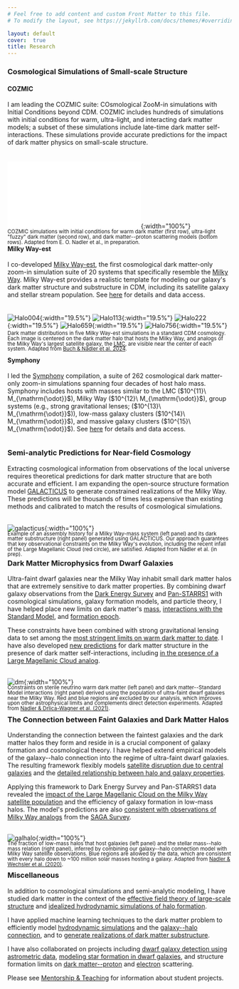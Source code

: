 ```yaml
---
# Feel free to add content and custom Front Matter to this file.
# To modify the layout, see https://jekyllrb.com/docs/themes/#overriding-theme-defaults

layout: default
cover:  true
title: Research
---
```


### Cosmological Simulations of Small-scale Structure

#### COZMIC

<p style="margin-bottom: 35px">
I am leading the COZMIC suite: COsmological ZooM-in simulations with Initial Conditions beyond CDM. COZMIC includes hundreds of simulations with initial conditions for warm, ultra-light, and interacting dark matter models; a subset of these simulations include late-time dark matter self-interactions. These simulations provide accurate predictions for the impact of dark matter physics on small-scale structure.
</p>

![cozmic]({{eonadler.github.io}}/assets/img/cozmic_viz.pdf){:width="100%"}
<p style="line-height: 1.0; margin-top: -15px; margin-bottom: -20px"><sub> 
COZMIC simulations with initial conditions for warm dark matter (first row), ultra-light "fuzzy" dark matter (second row), and dark matter--proton scattering models (bottom rows). Adapted from E. O. Nadler et al., in preparation.
</sub></p>

#### Milky Way-est

<p style="margin-bottom: 35px">
I co-developed <a href="https://arxiv.org/abs/2404.08043">Milky Way-est</a>, the first cosmological dark matter-only zoom-in simulation suite of 20 systems that specifically resemble the <a href="https://en.wikipedia.org/wiki/Milky_Way">Milky Way</a>. Milky Way-est provides a realistic template for modeling our galaxy's dark matter structure and substructure in CDM, including its satellite galaxy and stellar stream population. See <a href="https://web.stanford.edu/group/gfc/gfcsims/build/html/mwest_overview.html">here</a> for details and data access.
</p>

![Halo004]({{eonadler.github.io}}/assets/img/frame__halo_004_mwest_00000.png){:width="19.5%"}
![Halo113]({{eonadler.github.io}}/assets/img/frame__halo_113_mwest_00000.png){:width="19.5%"}
![Halo222]({{eonadler.github.io}}/assets/img/frame__halo_222_mwest_00000.png){:width="19.5%"}
![Halo659]({{eonadler.github.io}}/assets/img/frame__halo_659_mwest_00000.png){:width="19.5%"}
![Halo756]({{eonadler.github.io}}/assets/img/frame__halo_756_mwest_00000.png){:width="19.5%"}
<p style="line-height: 1.0; margin-top: -10px; margin-bottom: -10px"><sub> 
Dark matter distributions in five Milky Way-est simulations in a standard CDM cosmology. Each image is centered on the dark matter halo that hosts the Milky Way, and analogs of the Milky Way's largest satellite galaxy, the <a href="https://en.wikipedia.org/wiki/Large_Magellanic_Cloud">LMC</a>, are visible near the center of each system. Adapted from <a href="https://arxiv.org/abs/2404.08043">Buch & Nadler et al. 2024</a>.

#### Symphony

<p style="margin-bottom: 35px">
I led the <a href="https://arxiv.org/abs/2209.02675">Symphony</a> compilation, a suite of 262 cosmological dark matter-only zoom-in simulations spanning four decades of host halo mass. Symphony includes hosts with masses similar to the LMC ($10^{11}\ M_{\mathrm{\odot}}$), Milky Way ($10^{12}\ M_{\mathrm{\odot}}$), group systems (e.g., strong gravitational lenses; ($10^{13}\ M_{\mathrm{\odot}}$)), low-mass galaxy clusters ($10^{14}\ M_{\mathrm{\odot}}$), and massive galaxy clusters ($10^{15}\ M_{\mathrm{\odot}}$). See <a href="https://web.stanford.edu/group/gfc/gfcsims/build/html/symphony_overview.html">here</a> for details and data access.
</sub></p>

### Semi-analytic Predictions for Near-field Cosmology

<p style="margin-bottom: 32px">
Extracting cosmological information from observations of the local universe requires theoretical predictions for dark matter structure that are both accurate and efficient. I am expanding the open-source structure formation model <a href="https://github.com/galacticusorg/galacticus/wiki">GALACTICUS</a> to generate constrained realizations of the Milky Way. These predictions will be thousands of times less expensive than existing methods and calibrated to match the results of cosmological simulations.
</p>

![galacticus]({{eonadler.github.io}}/assets/img/galacticus.png){:width="100%"}
<p style="line-height: 1.0; margin-top: -15px; margin-bottom: -20px"><sub> 
Example of an assembly history for a Milky Way-mass system (left panel) and its dark matter substructure (right panel) generated using GALACTICUS. Our approach guarantees that key observational constraints on the Milky Way's evolution, including the recent infall of the Large Magellanic Cloud (red circle), are satisfied. Adapted from Nadler et al. (in prep).
</sub></p>

### Dark Matter Microphysics from Dwarf Galaxies

Ultra-faint dwarf galaxies near the Milky Way inhabit small dark matter halos that are extremely sensitive to dark matter properties. By combining dwarf galaxy observations from the [Dark Energy Survey](https://www.darkenergysurvey.org/) and [Pan-STARRS1](https://www.ifa.hawaii.edu/research/Pan-STARRS.shtml) with cosmological simulations, galaxy formation models, and particle theory, I have helped place new limits on dark matter's [mass](https://arxiv.org/abs/2008.00022), [interactions with the Standard Model](https://arxiv.org/abs/1904.10000), and [formation epoch](https://arxiv.org/abs/2010.01137). 

These constraints have been combined with strong gravitational lensing data to set among the [most stringent limits on warm dark matter to date](https://arxiv.org/abs/2101.07810). I have also developed [new predictions](https://arxiv.org/abs/2001.08754) for dark matter structure in the presence of dark matter self-interactions, including [in the presence of a Large Magellanic Cloud analog](https://arxiv.org/abs/2109.12120).<br />
<br />

![dm]({{eonadler.github.io}}/assets/img/dm_constraints.png){:width="100%"}
<p style="line-height: 1.0; margin-top: -15px; margin-bottom: -15px"><sub> 
Constraints on sterile neutrino warm dark matter (left panel) and dark matter--Standard Model interactions (right panel) derived using the population of ultra-faint dwarf galaxies near the Milky Way. Red and blue regions are excluded by our analysis, which improves upon other astrophysical limits and complements direct detection experiments. Adapted from <a href="https://arxiv.org/abs/2008.00022">Nadler & Drlica-Wagner et al. (2021)</a>.
</sub></p>

### The Connection between Faint Galaxies and Dark Matter Halos

Understanding the connection between the faintest galaxies and the dark matter halos they form and reside in is a crucial component of galaxy formation and cosmological theory. I have helped extend empirical models of the galaxy--halo connection into the regime of ultra-faint dwarf galaxies. The resulting framework flexibly models [satellite disruption due to central galaxies](https://arxiv.org/abs/1712.04467) and the [detailed relationship between halo and galaxy properties](https://arxiv.org/abs/1809.05542).  

<p style="margin-bottom: 30px">
Applying this framework to Dark Energy Survey and Pan-STARRS1 data revealed the <a href="https://arxiv.org/abs/1912.03303">impact of the Large Magellanic Cloud on the Milky Way satellite population</a> and the efficiency of galaxy formation in low-mass halos. The model's predictions are also <a href="https://arxiv.org/abs/2008.12783">consistent with observations of Milky Way analogs</a> from the <a href="https://sagasurvey.org/">SAGA Survey</a>.
</p>

![galhalo]({{eonadler.github.io}}/assets/img/galhalo.png){:width="100%"}
<p style="line-height: 1.0; margin-top: -15px; margin-bottom: -15px"><sub>
The fraction of low-mass halos that host galaxies (left panel) and the stellar mass--halo mass relation (right panel), inferred by combining our galaxy--halo connection model with Milky Way satellite observations. Blue regions are allowed by the data, which are consistent with every halo down to ~100 million solar masses hosting a galaxy. Adapted from <a href="https://arxiv.org/abs/1912.03303">Nadler & Wechsler et al. (2020)</a>.
</sub></p>

### Miscellaneous

In addition to cosmological simulations and semi-analytic modeling, I have studied dark matter in the context of the [effective field theory of large-scale structure](https://arxiv.org/abs/1710.10308) and [idealized hydrodynamic simulations of halo formation](https://arxiv.org/abs/1701.01449).

I have applied machine learning techniques to the dark matter problem to efficiently model [hydrodynamic simulations](https://arxiv.org/abs/1712.04467) and the [galaxy--halo connection](https://cs230.stanford.edu/projects_fall_2018/posters/12264334.pdf), and to [generate realizations of dark matter substructure](http://cs229.stanford.edu/proj2017/final-reports/5210762.pdf).

I have also collaborated on projects including [dwarf galaxy detection using astrometric data](https://arxiv.org/abs/2012.00099), [modeling star formation in dwarf galaxies](https://arxiv.org/abs/2102.11876), and structure formation limits on [dark matter--proton](https://arxiv.org/abs/2010.02936) and [electron](https://arxiv.org/abs/2107.12380) scattering.

Please see [Mentorship & Teaching](./mentorship.markdown) for information about student projects.